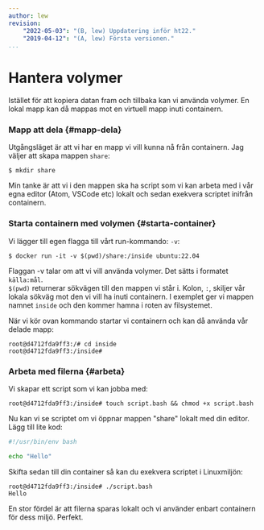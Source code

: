 ```yaml
---
author: lew
revision:
    "2022-05-03": "(B, lew) Uppdatering inför ht22."
    "2019-04-12": "(A, lew) Första versionen."
...
```

Hantera volymer
=======================

Istället för att kopiera datan fram och tillbaka kan vi använda volymer. En lokal mapp kan då mappas mot en virtuell mapp inuti containern.



### Mapp att dela {#mapp-dela}

Utgångsläget är att vi har en mapp vi vill kunna nå från containern. Jag väljer att skapa mappen `share`:

```console
$ mkdir share
```

Min tanke är att vi i den mappen ska ha script som vi kan arbeta med i vår egna editor (Atom, VSCode etc) lokalt och sedan exekvera scriptet inifrån containern.



### Starta containern med volymen {#starta-container}

Vi lägger till egen flagga till vårt run-kommando: `-v`:

```console
$ docker run -it -v $(pwd)/share:/inside ubuntu:22.04
```

Flaggan -v talar om att vi vill använda volymer. Det sätts i formatet `källa:mål`.  
`$(pwd)` returnerar sökvägen till den mappen vi står i. Kolon, `:`, skiljer vår lokala sökväg mot den vi vill ha inuti containern. I exemplet ger vi mappen namnet `inside` och den kommer hamna i roten av filsystemet.

När vi kör ovan kommando startar vi containern och kan då använda vår delade mapp:

```console
root@d4712fda9ff3:/# cd inside
root@d4712fda9ff3:/inside#
```



### Arbeta med filerna {#arbeta}

Vi skapar ett script som vi kan jobba med:

```console
root@d4712fda9ff3:/inside# touch script.bash && chmod +x script.bash
```

Nu kan vi se scriptet om vi öppnar mappen "share" lokalt med din editor. Lägg till lite kod:

```bash
#!/usr/bin/env bash

echo "Hello"
```

Skifta sedan till din container så kan du exekvera scriptet i Linuxmiljön:

```console
root@d4712fda9ff3:/inside# ./script.bash
Hello
```

En stor fördel är att filerna sparas lokalt och vi använder enbart containern för dess miljö. Perfekt.
